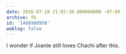 ```yaml
---
date: 2016-07-18 21:02:30.000000000 -07:00
archive: fb
id: '1468900950'
weblog: false
---
```


I wonder if Joanie still loves Chachi after this.
